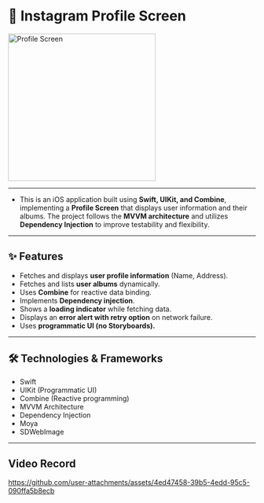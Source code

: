 # 📸 Instagram Profile Screen
<img src="https://github.com/user-attachments/assets/35793563-704b-432b-93c5-8f2a7aac7097" alt="Profile Screen" width="300"/>

---

- This is an iOS application built using **Swift, UIKit, and Combine**, implementing a **Profile Screen** that displays user information and their albums. The project follows the **MVVM architecture** and utilizes **Dependency Injection** to improve testability and flexibility.
---
## ✨ Features

- Fetches and displays **user profile information** (Name, Address).
- Fetches and lists **user albums** dynamically.
- Uses **Combine** for reactive data binding.
- Implements **Dependency injection**.
- Shows a **loading indicator** while fetching data.
- Displays an **error alert with retry option** on network failure.
- Uses **programmatic UI (no Storyboards).**

---
## 🛠️ Technologies & Frameworks
- Swift
- UIKit (Programmatic UI)
- Combine (Reactive programming)
- MVVM Architecture
- Dependency Injection
- Moya
- SDWebImage
---

## Video Record
https://github.com/user-attachments/assets/4ed47458-39b5-4edd-95c5-090ffa5b8ecb

